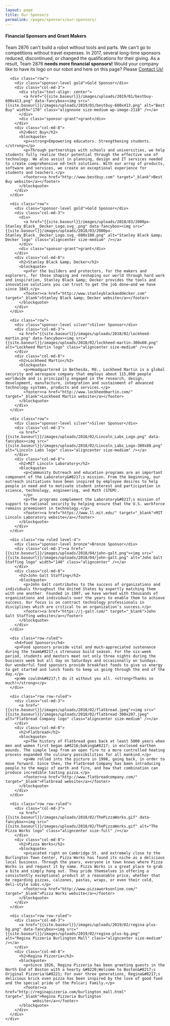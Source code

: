 ```yaml
---
layout: page
title: Our Sponsors
permalink: /pages/sponsors/our-sponsors/
---
```

<article class="page type-page status-publish">
  <div class="inside-article">
    <div class="entry-content" itemprop="text">
      <h4>Financial Sponsors and Grant Makers</h4>
      <p>
        Team 2876 can't build a robot without tools and parts. We can't go to competitions without travel expenses. In 2017, several long-time sponsors reduced, discontinued, or changed the qualifications for their giving. As a result, Team 2876 <strong>needs more financial sponsors!</strong> Would your company like to have its logo on our robot and here on this page? Please <a href="{{site.baseurl}}/about/contact/">Contact Us!</a>
      </p>
      
      <div class="row">
        <div class="sponsor-level gold">Gold Sponsor</div>
        <div class="col-md-3">
          <div style="text-align: center">
            <a href="{{site.baseurl}}/images/uploads/2019/01/bestbuy-600x413.png" data-fancybox><img src="{{site.baseurl}}/images/uploads/2019/01/bestbuy-600x413.png" alt="Best Buy" width="170" class="alignnone size-medium wp-image-2118" /></a>
          </div>
          <div class="sponsor-grant">grant</div>
        </div>
        <div class="col-md-8">
          <h2>Best Buy</h2>
          <blockquote>
            <p><strong>Empowering educators. Strengthening students.</strong></p>
            <p>Through partnerships with schools and universities, we help students fully realize their potential through the effective use of technology. We also assist in planning, design and IT services needed to create comprehensive ed-tech solutions. With our array of products, software and services, we create an exceptional experience for students and teachers.</p>
            <footer><a href="http://www.bestbuy.com" target="_blank">Best Buy website</a></footer>
          </blockquote>
        </div>
      </div>

      <div class="row">
        <div class="sponsor-level gold">Gold Sponsor</div>
        <div class="col-md-3">
          <div>
            <a href="{{site.baseurl}}/images/uploads/2018/03/2000px-Stanley_Black__Decker_Logo.svg_.png" data-fancybox><img src="{{site.baseurl}}/images/uploads/2018/03/2000px-Stanley_Black__Decker_Logo.svg_-600x100.png" alt="Stanley Black &amp; Decker logo" class="aligncenter size-medium" /></a>
          </div>
          <div class="sponsor-grant">grant</div>
        </div>
        <div class="col-md-8">
          <h2>Stanley Black &amp; Decker</h2>
          <blockquote>
            <p>For the builders and protectors, for the makers and explorers, for those shaping and reshaping our world through hard work and inspiration, Stanley Black &amp; Decker provides the tools and innovative solutions you can trust to get the job done—and we have since 1843.</p>
            <footer><a href="http://www.stanleyblackanddecker.com" target="_blank">Stanley Black &amp; Decker website</a></footer>
          </blockquote>
        </div>
      </div>

      <div class="row">
        <div class="sponsor-level silver">Silver Sponsor</div>
        <div class="col-md-3">
          <a href="{{site.baseurl}}/images/uploads/2018/02/lockheed-martin.png" data-fancybox><img src="{{site.baseurl}}/images/uploads/2018/02/lockheed-martin-300x60.png" alt="Lockheed Martin logo" class="aligncenter size-medium" /></a>
        </div>
        <div class="col-md-8">
          <h2>Lockheed Martin</h2>
          <blockquote>
            <p>Headquartered in Bethesda, Md., Lockheed Martin is a global security and aerospace company that employs about 115,000 people worldwide and is principally engaged in the research, design, development, manufacture, integration and sustainment of advanced technology systems, products and services.</p>
            <footer><a href="http://www.lockheedmartin.com/" target="_blank">Lockheed Martin website</a></footer>
          </blockquote>
        </div>
      </div>

      <div class="row">
        <div class="sponsor-level silver">Silver Sponsor</div>
        <div class="col-md-3">
          <a href="{{site.baseurl}}/images/uploads/2018/02/Lincoln_Labs_Logo.png" data-fancybox><img src="{{site.baseurl}}/images/uploads/2018/02/Lincoln_Labs_Logo-300x88.png" alt="Lincoln Labs logo" class="aligncenter size-medium" /></a>
        </div>
        <div class="col-md-8">
          <h2>MIT Lincoln Laboratory</h2>
          <blockquote>
            <p>Community Outreach and education programs are an important component of the Laboratory&#8217;s mission. From the beginning, our outreach initiatives have been inspired by employee desires to help people in need and to motivate student interest and participation in science, technology, engineering, and Math (STEM).
            </p>
            <p>The programs complement the Laboratory&#8217;s mission of support to national security by helping ensure that the U.S. workforce remains preeminent in technology.</p>
            <footer><a href="https://www.ll.mit.edu/" target="_blank">MIT Lincoln Laboratory website</a></footer>
          </blockquote>
        </div>
      </div>

      <div class="row ruled level-4">
        <div class="sponsor-level bronze">Bronze Sponsor</div>
        <div class="col-md-3"><a href="{{site.baseurl}}/images/uploads/2018/04/john-galt.png"><img src="{{site.baseurl}}/images/uploads/2018/04/john-galt.png" alt="John Galt Staffing logo" width="140" class="aligncenter" /></a>
        </div>
        <div class="col-md-8">
          <h2>John Galt Staffing</h2>
          <blockquote>
            <p>John Galt contributes to the success of organizations and individuals throughout the United States by expertly matching them with one another. Founded in 1997, we have worked with thousands of organizations and individuals over the years to enable them to achieve success. Our focus is on contract technology professionals in disciplines which are critical to an organization’s success.</p>
            <footer><a href="https://j-galt.com/" target="_blank">John Galt Staffing website</a></footer>
          </blockquote>
        </div>
      </div>

      <div class="row-ruled">
        <h4>Food Sponsors</h4>
        <p>Food sponsors provide vital and much-appreciated sustenance during the team&#8217;s strenuous build season. For the six-week period, students and mentors meet not only three nights during the business week but all day on Saturdays and occasionally on Sundays. Our wonderful food sponsors provide breakfast foods to give us energy to get started and lunch foods to keep us going through the end of the day.</p>
        <p>We couldn&#8217;t do it without you all. <strong>Thanks so much!</strong></p>
      </div>

      <div class="row row-ruled">
        <div class="col-md-3">
          <a href="{{site.baseurl}}/images/uploads/2018/02/flatbread.jpeg"><img src="{{site.baseurl}}/images/uploads/2018/02/flatbread-300x207.jpeg" alt="Flatbread Company logo" class="aligncenter size-medium" /></a>
        </div>
        <div class="col-md-8">
          <h2>Flatbread</h2>
          <blockquote>
            <p>The history of Flatbread goes back at least 5000 years when men and women first began &#8216;baking&#8217; in enclosed earthen mounds. The simple leap from an open fire to a more controlled heating process expanded the culinary possibilities for all mankind.</p>
            <p>We rolled into the picture in 1998, going back, in order to move forward. Since then, the Flatbread Company has been introducing people to the magic of earth and fire, and how that combination can produce incredible tasting pizza.</p>
            <footer><a href="http://www.flatbreadcompany.com/" target="_blank">Flatbread website</a></footer>
          </blockquote>
        </div>
      </div>
      
      <div class="row row-ruled">
        <div class="col-md-3">
          <a href="{{site.baseurl}}/images/uploads/2018/02/ThePizzaWorks.gif" data-fancybox><img src="{{site.baseurl}}/images/uploads/2018/02/ThePizzaWorks.gif" alt="The Pizza Works logo" class="aligncenter size-full" /></a>
        </div>
        <div class="col-md-8">
          <h2>Pizza Works</h2>
          <blockquote>
            <p>Located right on Cambridge St. and extremely close to the Burlington Town Center, Pizza Works has found its niche as a delicious local business. Through the years, everyone in town knows where Pizza Works is and request it by name. Pizza Works is a great place to grab a bite and simply hang out. They pride themselves in offering a consistently exceptional product at a reasonable price, whether that be regarding pizzas, calzones, pastas, wraps, or even their cold, deli-style subs.</p>
            <footer><a href="http://www.pizzaworksonline.com/" target="_blank">Pizza Works website</a></footer>
          </blockquote>
        </div>
      </div>

      <div class="row row-ruled">
        <div class="col-md-3">
          <a href="{{site.baseurl}}/images/uploads/2019/02/regina-plus-bg.png" data-fancybox><img src="{{site.baseurl}}/images/uploads/2019/02/regina-plus-bg.png" alt="Regina Pizzeria Burlington Mall" class="aligncenter size-medium" /></a>
        </div>
        <div class="col-md-8">
          <h2>Regina Pizzeria</h2>
          <blockquote>
            <p>Since 1926, Regina Pizzeria has been greeting guests in the North End of Boston with a hearty &#8220;Welcome to Boston&#8217;s Original Pizzeria!&#8221; For over three generations, Regina&#8217;s delicious brick oven pizza has been inspired by the love of good food and the special pride of the Polcari Family.</p>
            <footer><a href="http://reginapizzeria.com/burlington_mall.html" target="_blank">Regina Pizzeria Burlington
                website</a></footer>
          </blockquote>
        </div>
      </div>
    </div>

  </div>
</article>
